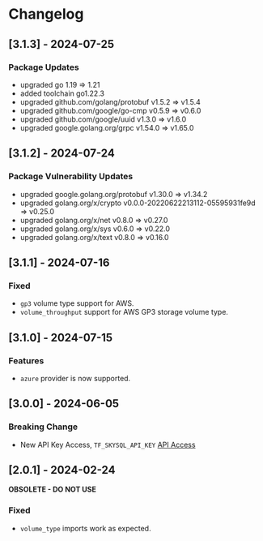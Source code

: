 # Changelog

## [3.1.3] - 2024-07-25
### Package Updates
- upgraded go 1.19 => 1.21
- added toolchain go1.22.3
- upgraded github.com/golang/protobuf v1.5.2 => v1.5.4
- upgraded github.com/google/go-cmp v0.5.9 => v0.6.0
- upgraded github.com/google/uuid v1.3.0 => v1.6.0
- upgraded google.golang.org/grpc v1.54.0 => v1.65.0

## [3.1.2] - 2024-07-24
### Package Vulnerability Updates
- upgraded google.golang.org/protobuf v1.30.0 => v1.34.2
- upgraded golang.org/x/crypto v0.0.0-20220622213112-05595931fe9d => v0.25.0
- upgraded golang.org/x/net v0.8.0 => v0.27.0
- upgraded golang.org/x/sys v0.6.0 => v0.22.0
- upgraded golang.org/x/text v0.8.0 => v0.16.0

## [3.1.1] - 2024-07-16
### Fixed
- `gp3` volume type support for AWS.
- `volume_throughput` support for AWS GP3 storage volume type.

## [3.1.0] - 2024-07-15
### Features
- `azure` provider is now supported.

## [3.0.0] - 2024-06-05
### Breaking Change
- New API Key Access, `TF_SKYSQL_API_KEY` [API Access](https://app.skysql.com/user-profile/api-keys)

## [2.0.1] - 2024-02-24
**OBSOLETE - DO NOT USE**
### Fixed
- `volume_type` imports work as expected.

